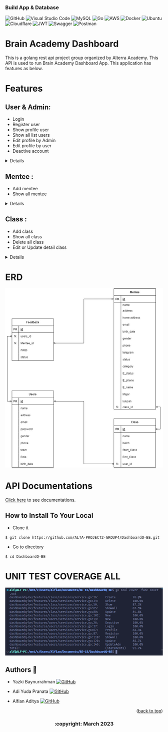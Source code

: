### Build App & Database

![GitHub](https://img.shields.io/badge/github-%23121011.svg?style=for-the-badge&logo=github&logoColor=white)
![Visual Studio Code](https://img.shields.io/badge/Visual%20Studio%20Code-0078d7.svg?style=for-the-badge&logo=visual-studio-code&logoColor=white)
![MySQL](https://img.shields.io/badge/mysql-%2300f.svg?style=for-the-badge&logo=mysql&logoColor=white)
![Go](https://img.shields.io/badge/go-%2300ADD8.svg?style=for-the-badge&logo=go&logoColor=white)
![AWS](https://img.shields.io/badge/AWS-%23FF9900.svg?style=for-the-badge&logo=amazon-aws&logoColor=white)
![Docker](https://img.shields.io/badge/docker-%230db7ed.svg?style=for-the-badge&logo=docker&logoColor=white)
![Ubuntu](https://img.shields.io/badge/Ubuntu-E95420?style=for-the-badge&logo=ubuntu&logoColor=white)
![Cloudflare](https://img.shields.io/badge/Cloudflare-F38020?style=for-the-badge&logo=Cloudflare&logoColor=white)
![JWT](https://img.shields.io/badge/JWT-black?style=for-the-badge&logo=JSON%20web%20tokens)
![Swagger](https://img.shields.io/badge/-Swagger-%23Clojure?style=for-the-badge&logo=swagger&logoColor=white)
![Postman](https://img.shields.io/badge/Postman-FF6C37?style=for-the-badge&logo=postman&logoColor=white)

# Brain Academy Dashboard

This is a golang rest api project group organized by Alterra Academy. This API is used to run Brain Academy Dashboard App. This application has features as below.


# Features
## User & Admin:
- Login
- Register user 
- Show profile user
- Show all list users
- Edit profile by Admin
- Edit profile by user
- Deactive account

<div>

<details>

| Feature User & Admin | Endpoint | Param | JWT Token | Function |
| --- | --- | --- | --- | --- |
| POST | /login  | - | NO | This is how users & admin log in.  |
| POST | /register | - | YES | This is how admin register user account. |
| GET | /users | - | YES | Admin show all users list. |
| PUT | /users/ID | ID | YES | This is how Admin update users profile. |
| DELETE | /users/ID | ID | YES | This is how Admin Delete user account. |
| GET | /profile/ID | ID | YES | Users obtain their account information in this form. |
| PUT | /profile | - | YES | This is how users Delete their profile. |

</details>

<div>

## Mentee :
- Add mentee
- Show all mentee

<div>

<details>

| Feature Product | Endpoint | Param | JWT Token | Function |
| --- | --- | --- | --- | --- |
| POST | /mentee | - | YES | This is how users add mentee. |
| GET | /mentee  | - | YES | This is how all mentees show in app.  |

</details>

</div>

## Class :
- Add class
- Show all class
- Delete all class
- Edit or Update detail class

<div>

<details>

| Feature Cart | Endpoint | Param | JWT Token | Function |
| --- | --- | --- | --- | --- |
| POST | /class | - | YES | This is how users add class. |
| GET | /class/ID  | ID | YES | This is how show all class.  |
| GET | /class  | - | YES | This is how show all class in cart.  |
| PUT | /class/ID | ID CART | YES | Users edit their class detail. |
| DELETE | /class/ID | ID CART | YES | This is how users Delete their class. |

</details>


</div>


# ERD
<img src="image/ERD.jpg">

# API Documentations

[Click here](https://app.swaggerhub.com/apis-docs/ALFIANADSAPUTRA_1/DashboardQ/1.0.0) to see documentations.


## How to Install To Your Local

- Clone it

```
$ git clone https://github.com/ALTA-PROJECT2-GROUP4/DashboardQ-BE.git
```

- Go to directory

```
$ cd DashboardQ-BE
```


# UNIT TEST COVERAGE ALL
<img src="image/UT_All.png">

## Authors 👑

-   Yazki Baynurrahman [![GitHub](https://img.shields.io/badge/yazki-baynurrahman-%23121011.svg?style=for-the-badge&logo=github&logoColor=white)](https://github.com/1makki)

-   Adi Yuda Pranata [![GitHub](https://img.shields.io/badge/adi-yuda-%23121011.svg?style=for-the-badge&logo=github&logoColor=white)](https://github.com/Adiyuda123)

-  Alfian Aditya [![GitHub](https://img.shields.io/badge/alfian-aditya-%23121011.svg?style=for-the-badge&logo=github&logoColor=white)](https://github.com/alfianadityads)

 <p align="right">(<a href="#top">back to top</a>)</p>
<h3>
<p align="center">:copyright: March 2023 </p>
</h3>
<!-- end -->
<!-- comment -->